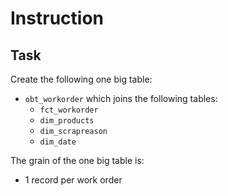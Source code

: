 # Instruction

## Task 

Create the following one big table:  
- `obt_workorder` which joins the following tables: 
    - `fct_workorder`
    - `dim_products`
    - `dim_scrapreason`
    - `dim_date`

The grain of the one big table is: 
- 1 record per work order 
